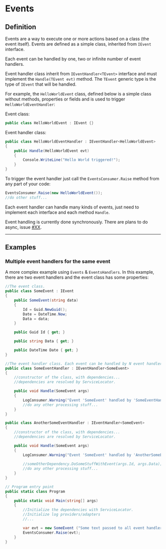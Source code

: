 # Events

## Definition

Events are a way to execute one or more actions based on a class (the event itself).
Events are defined as a simple class, inherited from `IEvent` interface.

Each event can be handled by one, two or infinite number of event handlers.

Event handler class inherit from `IEventHandler<TEvent>` interface and must implement the `Handle(TEvent evt)` method.
The `TEvent` generic type is the type of `IEvent` that will be handled.

For example, the `HelloWorldEvent` class, defined below is a simple class without methods, properties or fields and is used to trigger `HelloWorldEventHandler`: 

Event class:

```cs
public class HelloWorldEvent : IEvent {}
```

Event handler class:

```cs
public class HelloWorldEventHandler : IEventHandler<HelloWorldEvent> 
{
    public Handle(HelloWorldEvent evt)
    {
        Console.WriteLine("Hello World triggered!");
    }
}
```

To trigger the event handler just call the `EventsConsumer.Raise` method from any part of your code:

```cs
EventsConsumer.Raise(new HelloWorldEvent());
//do other stuff...
```

Each event handler can handle many kinds of events, just need to implement each interface and each method `Handle`.

Event handling is currently done synchronously. There are plans to do async, issue [#XX](https://github.com/guibranco/CrispyWaffle/issues/XX).

---

## Examples

### Multiple event handlers for the same event

A more complex example using `Events` & `EventsHandlers`. 
In this example, there are two event handlers and the event class has some properties:

```cs
//The event class.
public class SomeEvent : IEvent 
{
    public SomeEvent(string data)
    {
        Id = Guid.NewGuid();
        Date = DateTime.Now;
        Data = data;
    }

    public Guid Id { get; }

    public string Data { get; }

    public DateTime Date { get; }
}

//The event handler class. Each event can be handled by N event handlers.
public class SomeEventHandler : IEventHandler<SomeEvent>
{
    //constructor of the class, with dependencies...
    //dependencies are resolved by ServiceLocator.

    public void Handle(SomeEvent args)
    {
        LogConsumer.Warning("Event 'SomeEvent' handled by 'SomeEventHandler'. Event Id: {0}", args.Id);
        //do any other processing stuff...
    }
}

public class AnotherSomeEventHandler : IEventHandler<SomeEvent>
{
    //constructor of the class, with dependencies...
    //dependencies are resolved by ServiceLocator.

    public void Handle(SomeEvent args)
    {
        LogConsumer.Warning("Event 'SomeEvent' handled by 'AnotherSomeEventHandler'. Event Id: {0}", args.Id);
            
        //someOtherDependency.DoSomeStuffWithEvent(args.Id, args.Data);
        //do any other processing stuff...
    }
}

// Program entry point
public static class Program 
{    
    public static void Main(string[] args)
    {
        //Initialize the dependencies with ServiceLocator.
        //Initialize log providers/adapters
        //...

        var evt = new SomeEvent ("Some text passed to all event handlers");
        EventsConsumer.Raise(evt);
    }
}
```
